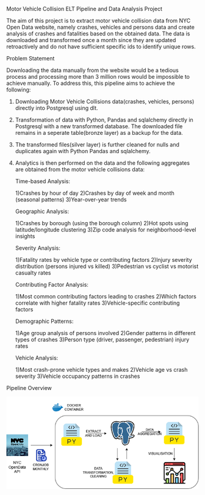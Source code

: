 Motor Vehicle Collision ELT Pipeline and Data Analysis Project

The aim of this project is to extract motor vehicle collision data from NYC Open Data website, namely crashes, vehicles and persons data and create analysis of crashes and fatalities based on the obtained data. The data is downloaded and transformed once a month since they are updated retroactively and do not have sufficient specific ids to identify unique rows.

Problem Statement

Downloading the data manually from the website would be a tedious process and processing more than 3 million rows would be impossible to achieve manually. To address this, this pipeline aims to achieve the following:

1) Downloading Motor Vehicle Collisions data(crashes, vehicles, persons) directly into Postgresql using dlt.

2) Transformation of data with Python, Pandas and sqlalchemy directly in Postgresql with a new transformed database. The downloaded file remains in a seperate table(bronze layer) as a backup for the data.

3) The transformed files(silver layer) is further cleaned for nulls and duplicates again with Python Pandas and sqlalchemy.

4) Analytics is then performed on the data and the following aggregates are obtained from the motor vehicle collisions data:

    Time-based Analysis:

    1)Crashes by hour of day
    2)Crashes by day of week and month (seasonal patterns)
    3)Year-over-year trends 

    Geographic Analysis:

    1)Crashes by borough (using the borough column)
    2)Hot spots using latitude/longitude clustering
    3)Zip code analysis for neighborhood-level insights

    Severity Analysis:

    1)Fatality rates by vehicle type or contributing factors
    2)Injury severity distribution (persons injured vs killed)
    3)Pedestrian vs cyclist vs motorist casualty rates

    Contributing Factor Analysis:

    1)Most common contributing factors leading to crashes
    2)Which factors correlate with higher fatality rates
    3)Vehicle-specific contributing factors

    Demographic Patterns:

    1)Age group analysis of persons involved
    2)Gender patterns in different types of crashes
    3)Person type (driver, passenger, pedestrian) injury rates

    Vehicle Analysis:

    1)Most crash-prone vehicle types and makes
    2)Vehicle age vs crash severity
    3)Vehicle occupancy patterns in crashes

Pipeline Overview

![alt text](MVC_ELT_Pipeline.png)

